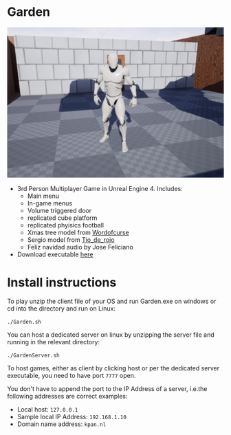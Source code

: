 
# Garden
![404](screenshot.PNG)

* 3rd Person Multiplayer Game in Unreal Engine 4. Includes:
  * Main menu
  * In-game menus
  * Volume triggered door
  * replicated cube platform
  * replicated phyisics football
  * Xmas tree model from [Wordofcurse](https://sketchfab.com/Wordofcurse)
  * Sergio model from [Tio_de_rojo](https://gamebanana.com/members/1587288)
  * Feliz navidad audio by Jose Feliciano
* Download executable [here](https://kikizana.itch.io/garden)

# Install instructions

To play unzip the client file of your OS and run Garden.exe on windows or cd into the directory and run on Linux:

```
./Garden.sh
```

You can host a dedicated server on linux by unzipping the server file and running in the relevant directory:

```
./GardenServer.sh
```

To host games, either as client by clicking host or per the dedicated server executable, you need to have port `7777` open.

You don't have to append the port to the IP Address of a server, i.e.the following addresses are correct examples:

* Local host: `127.0.0.1`
* Sample local IP Address: `192.168.1.10`
* Domain name address: `kpan.nl`